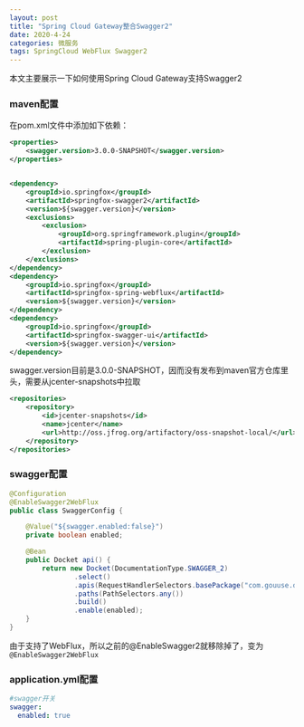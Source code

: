 ```yaml
---
layout: post
title: "Spring Cloud Gateway整合Swagger2"
date: 2020-4-24 
categories: 微服务
tags: SpringCloud WebFlux Swagger2 
--- 
```


本文主要展示一下如何使用Spring Cloud Gateway支持Swagger2

### maven配置

 
在pom.xml文件中添加如下依赖：


```xml
<properties>
    <swagger.version>3.0.0-SNAPSHOT</swagger.version>
</properties>


<dependency>
    <groupId>io.springfox</groupId>
    <artifactId>springfox-swagger2</artifactId>
    <version>${swagger.version}</version>
    <exclusions>
        <exclusion>
            <groupId>org.springframework.plugin</groupId>
            <artifactId>spring-plugin-core</artifactId>
        </exclusion>
    </exclusions>
</dependency>
<dependency>
    <groupId>io.springfox</groupId>
    <artifactId>springfox-spring-webflux</artifactId>
    <version>${swagger.version}</version>
</dependency>
<dependency>
    <groupId>io.springfox</groupId>
    <artifactId>springfox-swagger-ui</artifactId>
    <version>${swagger.version}</version>
</dependency>

```


swagger.version目前是3.0.0-SNAPSHOT，因而没有发布到maven官方仓库里头，需要从jcenter-snapshots中拉取


```xml
<repositories>
    <repository>
        <id>jcenter-snapshots</id>
        <name>jcenter</name>
        <url>http://oss.jfrog.org/artifactory/oss-snapshot-local/</url>
    </repository>
</repositories>
```

### swagger配置



```java
@Configuration
@EnableSwagger2WebFlux
public class SwaggerConfig {

    @Value("${swagger.enabled:false}")
    private boolean enabled;

    @Bean
    public Docket api() {
        return new Docket(DocumentationType.SWAGGER_2)
                .select()
                .apis(RequestHandlerSelectors.basePackage("com.gouuse.datahub.gateway.controller"))
                .paths(PathSelectors.any())
                .build()
                .enable(enabled);
    }
}
```

由于支持了WebFlux，所以之前的@EnableSwagger2就移除掉了，变为`@EnableSwagger2WebFlux`

### application.yml配置



```yaml
#swagger开关
swagger:
  enabled: true
```

